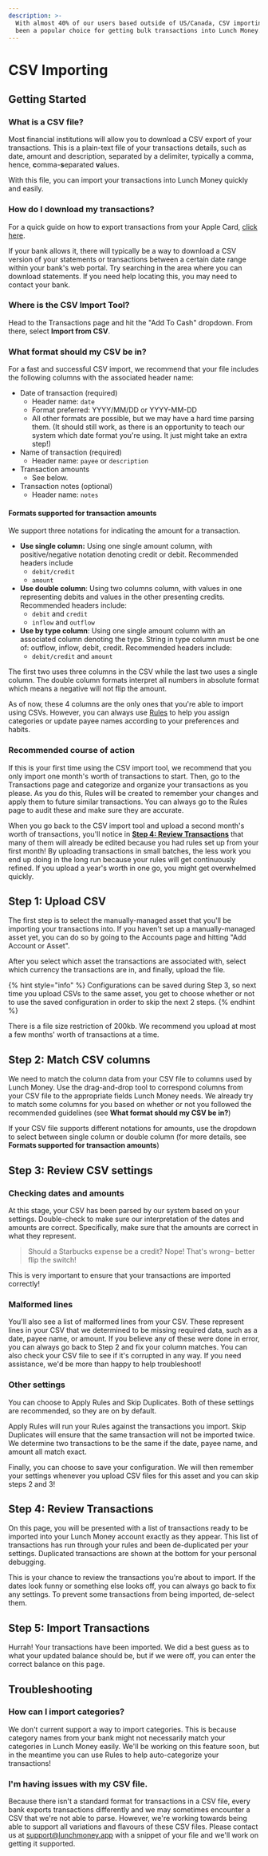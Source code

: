```yaml
---
description: >-
  With almost 40% of our users based outside of US/Canada, CSV importing has
  been a popular choice for getting bulk transactions into Lunch Money.
---
```


# CSV Importing

## Getting Started

### What is a CSV file?

Most financial institutions will allow you to download a CSV export of your transactions. This is a plain-text file of your transactions details, such as date, amount and description, separated by a delimiter, typically a comma, hence, **c**omma-**s**eparated **v**alues. 

With this file, you can import your transactions into Lunch Money quickly and easily.

### How do I download my transactions?

For a quick guide on how to export transactions from your Apple Card, [click here](https://techcrunch.com/2020/01/21/apple-card-users-can-now-download-monthly-transactions-in-a-spreadsheet/).

If your bank allows it, there will typically be a way to download a CSV version of your statements or transactions between a certain date range within your bank's web portal. Try searching in the area where you can download statements. If you need help locating this, you may need to contact your bank.

### Where is the CSV Import Tool?

Head to the Transactions page and hit the "Add To Cash" dropdown. From there, select **Import from CSV**.

### What format should my CSV be in?

For a fast and successful CSV import, we recommend that your file includes the following columns with the associated header name:

* Date of transaction \(required\)
  * Header name: `date`
  * Format preferred: YYYY/MM/DD or YYYY-MM-DD
  * All other formats are possible, but we may have a hard time parsing them. \(It should still work, as there is an opportunity to teach our system which date format you're using. It just might take an extra step!\)
* Name of transaction \(required\)
  * Header name: `payee` or `description`
* Transaction amounts
  * See below.
* Transaction notes \(optional\)
  * Header name: `notes`

#### Formats supported for transaction amounts

We support three notations for indicating the amount for a transaction.

* **Use single column:** Using one single amount column, with positive/negative notation denoting credit or debit. Recommended headers include
  * `debit/credit`
  * `amount`
* **Use double column**: Using two columns column, with values in one representing debits and values in the other presenting credits. Recommended headers include:
  * `debit` and `credit`
  * `inflow` and `outflow`
* **Use by type column**: Using one single amount column with an associated column denoting the type. String in type column must be one of: outflow, inflow, debit, credit. Recommended headers include:
  * `debit/credit` and `amount`

The first two uses three columns in the CSV while the last two uses a single column. The double column formats interpret all numbers in absolute format which means a negative will not flip the amount.

As of now, these 4 columns are the only ones that you're able to import using CSVs. However, you can always use [Rules]() to help you assign categories or update payee names according to your preferences and habits.

### Recommended course of action

If this is your first time using the CSV import tool, we recommend that you only import one month's worth of transactions to start. Then, go to the Transactions page and categorize and organize your transactions as you please. As you do this, Rules will be created to remember your changes and apply them to future similar transactions. You can always go to the Rules page to audit these and make sure they are accurate.

When you go back to the CSV import tool and upload a second month's worth of transactions, you'll notice in [**Step 4: Review Transactions**](import-via-csv.md#step-4-review-transactions) that many of them will already be edited because you had rules set up from your first month! By uploading transactions in small batches, the less work you end up doing in the long run because your rules will get continuously refined. If you upload a year's worth in one go, you might get overwhelmed quickly.

## Step 1: Upload CSV

The first step is to select the manually-managed asset that you'll be importing your transactions into. If you haven't set up a manually-managed asset yet, you can do so by going to the Accounts page and hitting "Add Account or Asset".

After you select which asset the transactions are associated with, select which currency the transactions are in, and finally, upload the file.

{% hint style="info" %}
Configurations can be saved during Step 3, so next time you upload CSVs to the same asset, you get to choose whether or not to use the saved configuration in order to skip the next 2 steps.
{% endhint %}

There is a file size restriction of 200kb. We recommend you upload at most a few months' worth of transactions at a time.

## Step 2: Match CSV columns

We need to match the column data from your CSV file to columns used by Lunch Money. Use the drag-and-drop tool to correspond columns from your CSV file to the appropriate fields Lunch Money needs. We already try to match some columns for you based on whether or not you followed the recommended guidelines \(see **What format should my CSV be in?**\)

If your CSV file supports different notations for amounts, use the dropdown to select between single column or double column \(for more details, see **Formats supported for transaction amounts**\)

## Step 3: Review CSV settings

### Checking dates and amounts

At this stage, your CSV has been parsed by our system based on your settings. Double-check to make sure our interpretation of the dates and amounts are correct. Specifically, make sure that the amounts are correct in what they represent.

> Should a Starbucks expense be a credit? Nope! That's wrong– better flip the switch!

 This is very important to ensure that your transactions are imported correctly!

### Malformed lines

You'll also see a list of malformed lines from your CSV. These represent lines in your CSV that we determined to be missing required data, such as a date, payee name, or amount. If you believe any of these were done in error, you can always go back to Step 2 and fix your column matches. You can also check your CSV file to see if it's corrupted in any way. If you need assistance, we'd be more than happy to help troubleshoot!

### Other settings

You can choose to Apply Rules and Skip Duplicates. Both of these settings are recommended, so they are on by default.

Apply Rules will run your Rules against the transactions you import. Skip Duplicates will ensure that the same transaction will not be imported twice. We determine two transactions to be the same if the date, payee name, and amount all match exact.

Finally, you can choose to save your configuration. We will then remember your settings whenever you upload CSV files for this asset and you can skip steps 2 and 3!

## Step 4: Review Transactions

On this page, you will be presented with a list of transactions ready to be imported into your Lunch Money account exactly as they appear. This list of transactions has run through your rules and been de-duplicated per your settings. Duplicated transactions are shown at the bottom for your personal debugging.

This is your chance to review the transactions you're about to import. If the dates look funny or something else looks off, you can always go back to fix any settings. To prevent some transactions from being imported, de-select them.

## Step 5: Import Transactions

Hurrah! Your transactions have been imported. We did a best guess as to what your updated balance should be, but if we were off, you can enter the correct balance on this page.

## Troubleshooting

### How can I import categories?

We don't current support a way to import categories. This is because category names from your bank might not necessarily match your categories in Lunch Money easily. We'll be working on this feature soon, but in the meantime you can use Rules to help auto-categorize your transactions!

### I'm having issues with my CSV file.

Because there isn't a standard format for transactions in a CSV file, every bank exports transactions differently and we may sometimes encounter a CSV that we're not able to parse. However, we're working towards being able to support all variations and flavours of these CSV files. Please contact us at [support@lunchmoney.app](mailto:support@lunchmoney.app) with a snippet of your file and we'll work on getting it supported.

